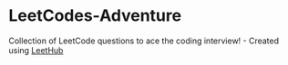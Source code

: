# LeetCodes-Adventure
Collection of LeetCode questions to ace the coding interview! - Created using [LeetHub](https://github.com/QasimWani/LeetHub)
